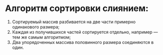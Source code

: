 # Алгоритм сортировки слиянием:

1. Сортируемый массив разбивается на две части примерно одинакового размера;
1. Каждая из получившихся частей сортируется отдельно, например — тем же самым алгоритмом;
1. Два упорядоченных массива половинного размера соединяются в один.
